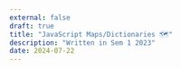 ```yaml
---
external: false
draft: true
title: "JavaScript Maps/Dictionaries 🗺️"
description: "Written in Sem 1 2023"
date: 2024-07-22
---
```

